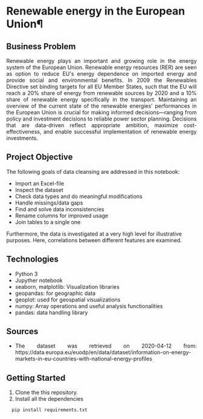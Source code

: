 # Renewable energy in the European Union¶


## Business Problem 
<p align="justify"> Renewable energy plays an important and growing role in the energy system of the European Union. Renewable energy resources (RER) are seen as option to reduce EU's energy dependence on imported energy and provide social and environmental benefits. In 2009 the Renewables Directive set binding targets for all EU Member States, such that the EU will reach a 20% share of energy from renewable sources by 2020 and a 10% share of renewable energy specifically in the transport. Maintaining an overview of the current state of the renewable energies' performances in the European Union is crucial for making informed decisions—ranging from policy and investment decisions to reliable power sector planning. Decisions that are data-driven reflect appropriate ambition, maximize cost- effectiveness, and enable successful implementation of renewable energy investments. </p>

## Project Objective 

The following goals of data cleansing are addressed in this notebook:
* Import an Excel-file
* Inspect the dataset
* Check data types and do meaningful modifications
* Handle missings/data gaps
* Find and solve data inconsistencies
* Rename columns for improved usage
* Join tables to a single one

Furthermore, the data is investigated at a very high level for illustrative purposes. Here, correlations between different features are examined.


## Technologies

* Python 3
* Jupyther notebook 
* seaborn, matplotlib: Visualization libraries
* geopandas: for geographic data
* geoplot:  used for geospatial visualizations
* numpy: Array operations and useful analysis functionalities
* pandas: data handling library

## Sources 
* <p align="justify"> The dataset was retrieved on 2020-04-12 from:  https://data.europa.eu/euodp/en/data/dataset/information-on-energy-markets-in-eu-countries-with-national-energy-profiles </p>

## Getting Started 

1. Clone the this repository.
2. Install all the dependencies
```
  pip install requirements.txt 
```

